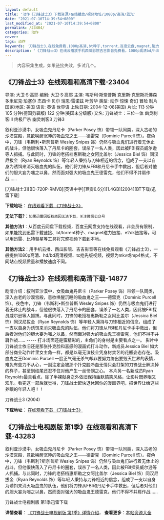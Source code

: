 ```yaml
---
layout: default
title: '动作《刀锋战士3》下载资源/在线播放/视频地址/1080p/高清/蓝光'
date: "2021-07-10T14:39:54+0800"
last_modified_at: "2021-07-10T14:39:54+0800"
permalink: /23404/
categories: 动作
cover:
tags: 动作
keywords: '刀锋战士3,在线免费看,1080p高清,bt种子,torrent,百度云盘,magnet,磁力链,迅雷下载资源'
description: '《刀锋战士3》在线云播放手机西瓜影院吉吉影音免费看，1080p高清bd/hd未删减完整版和tc抢先枪版，mkv/mp4格式，附带bt/torrent种子、magnet/磁力链、百度云盘、网盘资源迅雷下载链接'
---
```


>内容采集生成，如果链接失效，多试几个。


## 《刀锋战士3》在线观看和高清下载-23404

导演: 大卫·S·高耶 编剧: 大卫·S·高耶 主演: 韦斯利·斯奈普斯 克里斯·克里斯托佛森 多米尼克·珀塞尔 杰西卡·贝尔 瑞恩·雷诺兹 叶芳华 类型: 动作 惊悚 奇幻 冒险 制片国家/地区: 美国 语言: 英语 世界语 上映日期: 2004-12-08(美国) 片长: 113 分钟 105 分钟(德国剪辑版) 122 分钟(美国未分级版) 又名: 刀锋战士：三位一体 幽灵刺客III 终极尸杀 幽灵刺客3 刀锋3

叙利亚沙漠中，女吸血鬼丹尼卡（Parker Posey 饰）带领一队同类，深入古老的沙漠宫殿，意欲唤醒沉睡的吸血鬼之王——德雷克（Dominic Purcell 饰）。夜色中，刀锋（韦斯利•斯奈普斯 Wesley Snipes 饰）仍然与吸血鬼们进行着无休止的战斗，但他很快落入了丹尼卡的圈套，误杀了一名人类，因此被FBI探员威尔逊等人抓捕。与此同时，刀锋的老搭档惠斯勒之女阿比盖尔（Jessica Biel 饰）同汉尼拔金（Ryan Reynolds 饰）等年轻人秉持与刀锋相近的信念，组成了一支以自身为诱饵来消灭吸血鬼的队伍，他们将刀锋从FBI和丹尼卡手中救出，但后者对他们的胆大妄为嗤之以鼻，然而面对强大的吸血鬼王德雷克，他们不得不并肩作战……


[刀锋战士3][BD-720P-RMVB][英语中字][豆瓣6.6分][1.4GB][2004][BT下载/迅雷下载]

**下载地址**： [在线观看下载 《刀锋战士3》](https://www.btdx8.com/torrent/blade_trinity_2004.html) 


**无法下载?**：`如果迅雷因版权原因无法下载，关注微信公众号 `

**其他方法1**：从百度云网盘下载视频，百度云网盘支持在线观看，非会员有限制，如果能找到迅雷下载链接、bt/torrent种子、magnet磁力链接、e2dk链接等，可以用迅雷、比特彗星等工具将完整视频下载到本地。

**其他方法2**：用手机云播、西瓜影院、吉吉影音等在线免费观看《刀锋战士3》，一般提供1080p高清、hd/bd高清视频、tc抢先版视频，视频为mkv或mp4格式，不同站点视频质量和播放速度不同。


## 《刀锋战士3》在线观看和高清下载-14877

剧情介绍：叙利亚沙漠中，女吸血鬼丹尼卡（Parker Posey 饰）带领一队同类，深入古老的沙漠宫殿，意欲唤醒沉睡的吸血鬼之王——德雷克（Dominic Purcell 饰）。夜色中，刀锋（韦斯利•斯奈普斯 Wesley Snipes 饰）仍然与吸血鬼们进行着无休止的战斗，但他很快落入了丹尼卡的圈套，误杀了一名人类，因此被FBI探员威尔逊等人抓捕。与此同时，刀锋的老搭档惠斯勒之女阿比盖尔（Jessica Biel 饰）同汉尼拔金（Ryan Reynolds 饰）等年轻人秉持与刀锋相近的信念，组成了一支以自身为诱饵来消灭吸血鬼的队伍，他们将刀锋从FBI和丹尼卡手中救出，但后者对他们的胆大妄为嗤之以鼻，然而面对强大的吸血鬼王德雷克，他们不得不并肩作战…… ----- 打斗场面还是蛮精彩的，主角们的身材是主要看点之一。 影片中刀锋战士依旧还是那张扑克脸和喜感的漫画式打斗动作，新成员Jessica Biel 如大部分商业动作片里女主角一样，都是以毫无演技全凭身材卖艺的花瓶姿态存在。吸血鬼之王Dominic Purcell 一脸正气毫无杀气却非要努力挤出要毁灭世界的表情，难免有些力不从心，一副注定会被那个扑克脸冷血无情只会打架的刀锋战士解决掉的样子，甚至到结尾还忍不住对他产生一丝怜悯之心。 本片另一名新成员Ryan Reynolds最具看点，除了半裸献身之外依旧保持幽默搞笑风格，让影片既养眼又欢乐。看完这一部后就觉得，刀锋战士赶快退休回你的漫画界吧，把世界让给这些养眼的年轻人吧！！


刀锋战士3 (2004)

**下载地址**： [在线观看下载 《刀锋战士3》](https://www.btbtdy.me/btdy/dy4950.html) 


## 《刀锋战士电视剧版 第1季》在线观看和高清下载-43283

叙利亚沙漠中，女吸血鬼丹尼卡（Parker Posey 饰）带领一队同类，深入古老的沙漠宫殿，意欲唤醒沉睡的吸血鬼之王——德雷克（Dominic Purcell 饰）。夜色中，刀锋（韦斯利?斯奈普斯 Wesley Snipes 饰）仍然与吸血鬼们进行着无休止的战斗，但他很快落入了丹尼卡的圈套，误杀了一名人类，因此被FBI探员威尔逊等人抓捕。与此同时，刀锋的老搭档惠斯勒之女阿比盖尔（Jessica Biel 饰）同汉尼拔金（Ryan Reynolds 饰）等年轻人秉持与刀锋相近的信念，组成了一支以自身为诱饵来消灭吸血鬼的队伍，他们将刀锋从FBI和丹尼卡手中救出，但后者对他们的胆大妄为嗤之以鼻，然而面对强大的吸血鬼王德雷克，他们不得不并肩作战……


刀锋战士电视剧版 第1季迅雷下载

**详情查看**： [《刀锋战士电视剧版 第1季》详情介绍](/movie/43283/)， **查看更多**：[本站资源大全](/movie/t/all/)

